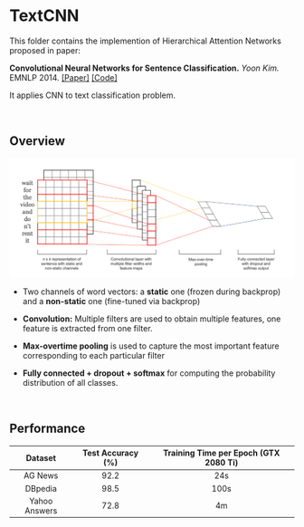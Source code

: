 # TextCNN

This folder contains the implemention of Hierarchical Attention Networks proposed in paper:

**Convolutional Neural Networks for Sentence Classification.** *Yoon Kim.* EMNLP 2014. [[Paper]](https://www.aclweb.org/anthology/D14-1181.pdf) [[Code]](https://github.com/yoonkim/CNN_sentence)

It applies CNN to text classification problem.

&nbsp;
## Overview

![TextCNN](../../docs/img/TextCNN.png)

- Two channels of word vectors: a **static** one (frozen during backprop) and a **non-static** one (fine-tuned via backprop)

- **Convolution:** Multiple filters are used to obtain multiple features, one feature is extracted from one filter.

- **Max-overtime pooling** is used to capture the most important feature corresponding to each particular filter

- **Fully connected + dropout + softmax** for computing the probability distribution of all classes.

&nbsp;
## Performance

|    Dataset    | Test Accuracy (%) | Training Time per Epoch (GTX 2080 Ti) |
| :-----------: | :---------------: | :-----------------------------------: |
|    AG News    |       92.2        |                  24s                  |
|    DBpedia    |       98.5        |                 100s                  |
| Yahoo Answers |       72.8        |                  4m                   |